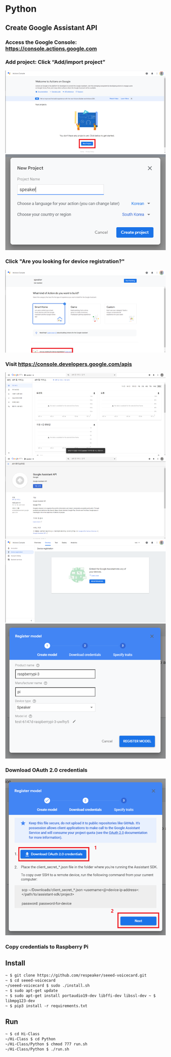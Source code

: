 # Python

## Create Google Assistant API
### Access the Google Console: https://console.actions.google.com  
### Add project: Click “Add/import project”
<img src="./img/1.png">
<img src="./img/2.png">

### Click "Are you looking for device registration?"
<img src="./img/3.png">

### Visit https://console.developers.google.com/apis
<img src="./img/4.png">

<img src="./img/5.png">

<img src="./img/6.png">

<img src="./img/7.png">

### Download OAuth 2.0 credentials
<img src="./img/8.png">

### Copy credentials to Raspberry Pi


## Install
```
~ $ git clone https://github.com/respeaker/seeed-voicecard.git
~ $ cd seeed-voicecard
~/seeed-voicecard $ sudo ./install.sh
~ $ sudo apt-get update
~ $ sudo apt-get install portaudio19-dev libffi-dev libssl-dev ~ $ libmpg123-dev
~ $ pip3 install -r requirements.txt
```

## Run
```
~ $ cd Hi-Class
~/Hi-Class $ cd Python
~/Hi-Class/Python $ chmod 777 run.sh
~/Hi-Class/Python $ ./run.sh
```

